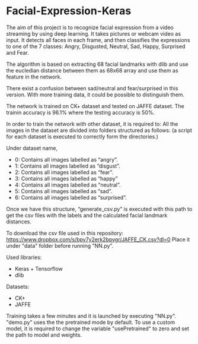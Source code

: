 # Facial-Expression-Keras
The aim of this project is to recognize facial expression from a video streaming by using deep learning.
It takes pictures or webcam video as input. It detects all faces in each frame, and then classifies the 
expressions to one of the 7 classes: Angry, Disgusted, Neutral, Sad, Happy, Surprised and Fear. 

The algorithm is based on extracting 68 facial landmarks with dlib and use the eucledian distance between
them as 68x68 array and use them as feature in the network. 

There exist a confusion between sad/neutral and fear/surprised in this version. With more training data,
it could be possible to distinguish them. 

The network is trained on CK+ dataset and tested on JAFFE dataset. The trainin accuracy is 96.1% where the 
testing accuracy is 50%.

In order to train the network with other dataset, it is required to:
All the images in the dataset are divided into folders structured as follows: (a script for each dataset is
executed to correctly form the directories.)

Under dataset name,
- 0: Contains all images labelled as “angry”.
- 1: Contains all images labelled as “disgust”.
- 2: Contains all images labelled as “fear”.
- 3: Contains all images labelled as “happy”
- 4: Contains all images labelled as “neutral”.
- 5: Contains all images labelled as “sad”.
- 6: Contains all images labelled as “surprised”.

Once we have this structure, “generate_csv.py” is executed with this path to get the csv files with the 
labels and the calculated facial landmark distances.

To download the csv file used in this repository: https://www.dropbox.com/s/bpy7y2erk2bpvgr/JAFFE_CK.csv?dl=0
Place it under "data" folder before running "NN.py".

Used libraries:
- Keras + Tensorflow
- dlib

Datasets:
- CK+
- JAFFE

Training takes a few minutes and it is launched by executing "NN.py".
"demo.py" uses the the pretrained mode by default. To use a custom model, it is required to change 
the variable "usePretrained" to zero and set the path to model and weights. 




